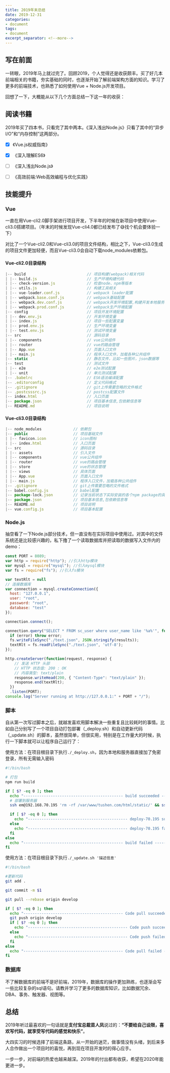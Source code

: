 ```yaml
---
title: 2019年末总结
date: 2019-12-31
categories:
- document
tags:
- document
excerpt_separator: <!--more-->
---
```


## 写在前面

一转眼，2019年马上就过完了。回顾2019，个人觉得还是收获颇丰。买了好几本前端相关的书籍，夯实基础的同时，也逐渐开始了解前端架构方面的知识。学习了更多的前端技术，也熟悉了如何使用Vue + Node.js开发项目。

回想了一下，大概能从以下几个方面总结一下这一年的收获：

<!--more-->

## 阅读书籍

2019年买了四本书，只看完了其中两本。《深入浅出Node.js》只看了其中的“异步I/O”和“内存控制”这两部分。

- [x] 《Vue.js权威指南》

- [x] 《深入理解ES6》

- [ ] 《深入浅出Node.js》

- [ ] 《高效前端:Web高效编程与优化实践》

## 技能提升

### Vue

一直在用Vue-cli2.0脚手架进行项目开发，下半年的时候在新项目中使用Vue-cli3.0搭建项目。（年末的时候发现Vue-cli4.0都已经发布了😅找个机会要体验一下）

对比了一个Vue-cli2.0和Vue-cli3.0的项目文件结构，相比之下，Vue-cli3.0生成的项目文件更加轻便，而且Vue-cli3.0会自动下载node_modules依赖包。

#### Vue-cli2.0目录结构

```javascript
|-- build                           // 项目构建(webpack)相关代码
| |-- build.js                      // 生产环境构建代码
| |-- check-version.js              // 检查node、npm等版本
| |-- utils.js                      // 构建工具相关
| |-- vue-loader.conf.js            // webpack loader配置
| |-- webpack.base.conf.js          // webpack基础配置
| |-- webpack.dev.conf.js           // webpack开发环境配置,构建开发本地服务器
| |-- webpack.prod.conf.js          // webpack生产环境配置
|-- config                          // 项目开发环境配置
| |-- dev.env.js                    // 开发环境变量
| |-- index.js                      // 项目一些配置变量
| |-- prod.env.js                   // 生产环境变量
| |-- test.env.js                   // 测试环境变量
|-- src                             // 源码目录
| |-- components                    // vue公共组件
| |-- router                        // vue的路由管理
| |-- App.vue                       // 页面入口文件
| |-- main.js                       // 程序入口文件，加载各种公共组件
|-- static                          // 静态文件，比如一些图片，json数据等
|-- test                            // 测试文件
| |-- e2e                           // e2e测试配置
| |-- unit                          // 单元测试配置
|-- .babelrc                        // ES6语法编译配置
|-- .editorconfig                   // 定义代码格式
|-- .gitignore                      // git上传需要忽略的文件格式
|-- .postcsssrc.js                  // postcss配置文件
|-- index.html                      // 入口页面
|-- package.json                    // 项目基本信息,包依赖信息等
|-- README.md                       // 项目说明
```

#### Vue-cli3.0目录结构

```javascript
|-- node_modules              // 依赖包
|-- public                    // 项目基础文件
| |-- favicon.icon            // icon图标
| |-- index.html              // 入口页面
|-- src                       // 源码目录
| |-- assets                  // 引入文件
| |-- components              // vue公共组件
| |-- router                  // vue的路由管理
| |-- store                   // vue的状态管理
| |-- views                   // 具体页面
| |-- App.vue                 // 页面入口文件
| |-- main.js                 // 程序入口文件，加载各种公共组件
|-- .gitignore                // git上传需要忽略的文件格式
|-- babel.config.js           // babel配置
|-- package-lock.json         // 记录当前状态下实际安装的各个npm package的具体来源和版本号
|-- package.json              // 项目基本信息,包依赖信息等
|-- README.md                 // 项目说明
|-- vue.config.js             // 项目基本配置
```

### Node.js

抽空看了一下Node.js部分技术，但一直没有在实际项目中使用过。对其中的文件系统还是比较感兴趣的，私下撸了一个读取数据库并把读取的数据写入文件内的demo：

```javascript
const PORT = 8089;
var http = require("http"); //引入http模块
var mysql = require("mysql"); //引入mysql模块
var fs = require("fs"); //引入fs模块

var textRlt = null
// 连接数据库
var connection = mysql.createConnection({
  host: "127.0.0.1",
  user: "root",
  password: "root",
  database: "test"
});

connection.connect();

connection.query("SELECT * FROM sc_user where user_name like '%a%'", function(error, results, fields) {
  if (error) throw error;
  fs.writeFileSync("./text.json", JSON.stringify(results));
  textRlt = fs.readFileSync("./text.json", 'utf-8');
});

http.createServer(function(request, response) {
    // 发送 HTTP 头部
    // HTTP 状态值: 200 : OK
    // 内容类型: text/plain
    response.writeHead(200, { "Content-Type": "text/plain" });
    response.end(textRlt);
  })
  .listen(PORT);
console.log("Server running at http://127.0.0.1:" + PORT + "/");
```

### 脚本

自从第一次写过脚本之后，就越发喜欢用脚本解决一些重复且比较耗时的事情。比如自己分别写了一个项目自动打包部署（_deploy.sh）和自动更新代码（_update.sh）的脚本，虽然很简单，但很实用，特别是在工作量大的时候，执行一下脚本就可以让程序自己运行了：

使用方法：在项目根目录下执行`./_deploy.sh`，因为本地和服务器直接加了免密登录，所有无需输入密码

```bash
#!/bin/bash

# 打包
npm run build

if [ $? -eq 0 ]; then
  echo "-------------------------------------------- build succeeded --------------------------------------------"
  # 部署到服务器
  ssh em@192.168.70.195 'rm -rf /var/www/tushen.com/html/static/' && ssh em@192.168.70.195 'rm -rf /var/www/tushen.com/html/index.html' && scp -r ./dist/* em@192.168.70.195:/var/www/tushen.com/html/ && scp -r ./static/excel/* em@192.168.70.195:/var/www/tushen.com/html/excel/

  if [ $? -eq 0 ]; then
    echo "-------------------------------------------- deploy-70.195 succeeded --------------------------------------------"
  else
    echo "-------------------------------------------- deploy-70.195 failed --------------------------------------------"
  fi
else
  echo "-------------------------------------------- build failed --------------------------------------------"
fi

```

使用方法：在项目根目录下执行`./_update.sh '描述信息'`

```bash
#!/bin/bash

#更新代码
git add .

git commit -m $1

git pull --rebase origin develop

if [ $? -eq 0 ]; then
  echo "-------------------------------------------- Code pull succeeded --------------------------------------------"
  git push origin develop
  if [ $? -eq 0 ]; then
    echo "-------------------------------------------- Code push succeeded --------------------------------------------"
  else
    echo "-------------------------------------------- Code push failed --------------------------------------------"
  fi
else
  echo "-------------------------------------------- Code pull failed --------------------------------------------"
fi

```

### 数据库

不了解数据库的前端不是好前端，2019年，数据库的操作更加熟练，也逐渐会写一些比较复杂的sql语句。请教并学习了更多的数据库知识，比如数据冗余、DBA、事务、触发器、视图等。


## 总结

2019年听过最喜欢的一句话就是**支付宝总裁苗人凤**说过的：**“不要给自己设限，喜欢写代码，就享受写代码的感觉和快乐”**。

大四实习的时候选择了前端这条路，从一开始的迷茫，做事情没有头绪，到后来多人合作做出一个项目时的喜悦，再到现在项目开发时的得心应手。

一步一步，对前端的热爱也越来越深。2019年的付出都有收获，希望在2020年能更进一步。
